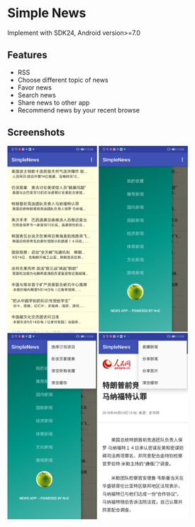 # Simple News

Implement with SDK24, Android version>=7.0

## Features

- RSS
- Choose different topic of news
- Favor news
- Search news
- Share news to other app
- Recommend news by your recent browse

## Screenshots

<div>
<img src="pic/Screenshot_20180915-120413.jpg" width=40%>
<img src="pic/Screenshot_20180915-120423.jpg" width=40%>
<img src="pic/Screenshot_20180915-120439.jpg" width=40%>
<img src="pic/Screenshot_20180915-120513.jpg" width=40%>
</div>


